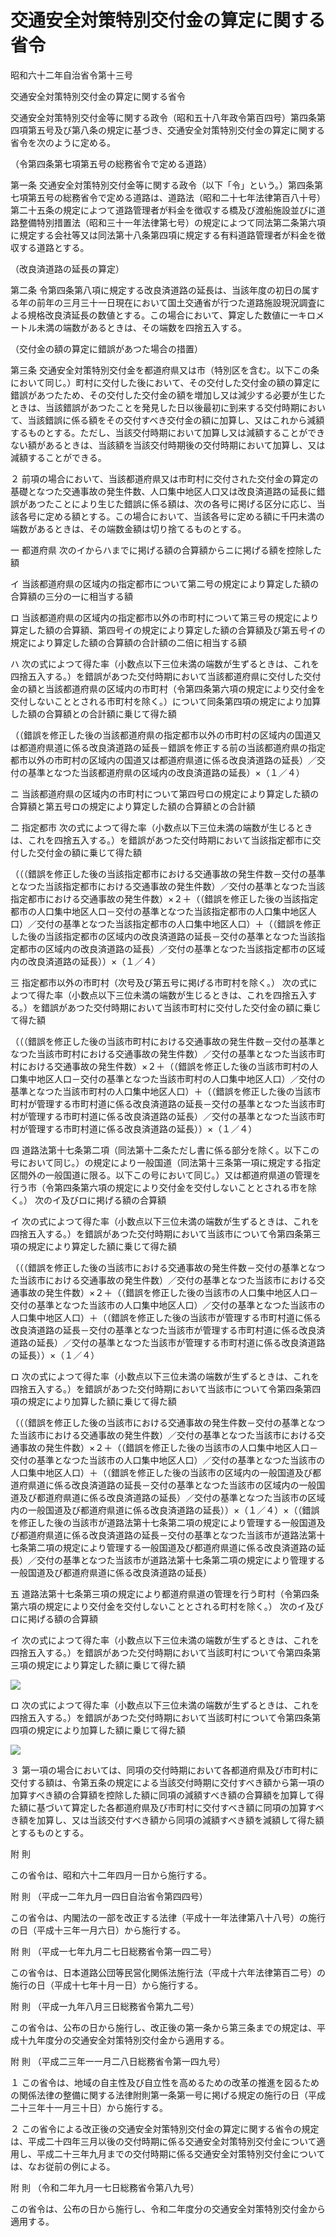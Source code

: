 # 交通安全対策特別交付金の算定に関する省令

昭和六十二年自治省令第十三号

交通安全対策特別交付金の算定に関する省令

交通安全対策特別交付金等に関する政令（昭和五十八年政令第百四号）第四条第四項第五号及び第八条の規定に基づき、交通安全対策特別交付金の算定に関する省令を次のように定める。

（令第四条第七項第五号の総務省令で定める道路）

第一条 交通安全対策特別交付金等に関する政令（以下「令」という。）第四条第七項第五号の総務省令で定める道路は、道路法（昭和二十七年法律第百八十号）第二十五条の規定によつて道路管理者が料金を徴収する橋及び渡船施設並びに道路整備特別措置法（昭和三十一年法律第七号）の規定によつて同法第二条第六項に規定する会社等又は同法第十八条第四項に規定する有料道路管理者が料金を徴収する道路とする。

（改良済道路の延長の算定）

第二条 令第四条第八項に規定する改良済道路の延長は、当該年度の初日の属する年の前年の三月三十一日現在において国土交通省が行つた道路施設現況調査による規格改良済延長の数値とする。この場合において、算定した数値に一キロメートル未満の端数があるときは、その端数を四捨五入する。

（交付金の額の算定に錯誤があつた場合の措置）

第三条 交通安全対策特別交付金を都道府県又は市（特別区を含む。以下この条において同じ。）町村に交付した後において、その交付した交付金の額の算定に錯誤があつたため、その交付した交付金の額を増加し又は減少する必要が生じたときは、当該錯誤があつたことを発見した日以後最初に到来する交付時期において、当該錯誤に係る額をその交付すべき交付金の額に加算し、又はこれから減額するものとする。ただし、当該交付時期において加算し又は減額することができない額があるときは、当該額を当該交付時期後の交付時期において加算し、又は減額することができる。

２ 前項の場合において、当該都道府県又は市町村に交付された交付金の算定の基礎となつた交通事故の発生件数、人口集中地区人口又は改良済道路の延長に錯誤があつたことにより生じた錯誤に係る額は、次の各号に掲げる区分に応じ、当該各号に定める額とする。この場合において、当該各号に定める額に千円未満の端数があるときは、その端数金額は切り捨てるものとする。

一 都道府県 次のイからハまでに掲げる額の合算額からニに掲げる額を控除した額

イ 当該都道府県の区域内の指定都市について第二号の規定により算定した額の合算額の三分の一に相当する額

ロ 当該都道府県の区域内の指定都市以外の市町村について第三号の規定により算定した額の合算額、第四号イの規定により算定した額の合算額及び第五号イの規定により算定した額の合算額の合計額の二倍に相当する額

ハ 次の式によつて得た率（小数点以下三位未満の端数が生ずるときは、これを四捨五入する。）を錯誤があつた交付時期において当該都道府県に交付した交付金の額と当該都道府県の区域内の市町村（令第四条第六項の規定により交付金を交付しないこととされる市町村を除く。）について同条第四項の規定により加算した額の合算額との合計額に乗じて得た額

（（錯誤を修正した後の当該都道府県の指定都市以外の市町村の区域内の国道又は都道府県道に係る改良済道路の延長－錯誤を修正する前の当該都道府県の指定都市以外の市町村の区域内の国道又は都道府県道に係る改良済道路の延長）／交付の基準となつた当該都道府県の区域内の改良済道路の延長）×（１／４）

ニ 当該都道府県の区域内の市町村について第四号ロの規定により算定した額の合算額と第五号ロの規定により算定した額の合算額との合計額

二 指定都市 次の式によつて得た率（小数点以下三位未満の端数が生じるときは、これを四捨五入する。）を錯誤があつた交付時期において当該指定都市に交付した交付金の額に乗じて得た額

（（（錯誤を修正した後の当該指定都市における交通事故の発生件数－交付の基準となつた当該指定都市における交通事故の発生件数）／交付の基準となつた当該指定都市における交通事故の発生件数）×２＋（（錯誤を修正した後の当該指定都市の人口集中地区人口－交付の基準となつた当該指定都市の人口集中地区人口）／交付の基準となつた当該指定都市の人口集中地区人口）＋（（錯誤を修正した後の当該指定都市の区域内の改良済道路の延長－交付の基準となつた当該指定都市の区域内の改良済道路の延長）／交付の基準となつた当該指定都市の区域内の改良済道路の延長））×（１／４）

三 指定都市以外の市町村（次号及び第五号に掲げる市町村を除く。） 次の式によつて得た率（小数点以下三位未満の端数が生じるときは、これを四捨五入する。）を錯誤があつた交付時期において当該市町村に交付した交付金の額に乗じて得た額

（（（錯誤を修正した後の当該市町村における交通事故の発生件数－交付の基準となつた当該市町村における交通事故の発生件数）／交付の基準となつた当該市町村における交通事故の発生件数）×２＋（（錯誤を修正した後の当該市町村の人口集中地区人口－交付の基準となつた当該市町村の人口集中地区人口）／交付の基準となつた当該市町村の人口集中地区人口）＋（（錯誤を修正した後の当該市町村が管理する市町村道に係る改良済道路の延長－交付の基準となつた当該市町村が管理する市町村道に係る改良済道路の延長）／交付の基準となつた当該市町村が管理する市町村道に係る改良済道路の延長））×（１／４）

四 道路法第十七条第二項（同法第十二条ただし書に係る部分を除く。以下この号において同じ。）の規定により一般国道（同法第十三条第一項に規定する指定区間外の一般国道に限る。以下この号において同じ。）又は都道府県道の管理を行う市（令第四条第六項の規定により交付金を交付しないこととされる市を除く。） 次のイ及びロに掲げる額の合算額

イ 次の式によつて得た率（小数点以下三位未満の端数が生ずるときは、これを四捨五入する。）を錯誤があつた交付時期において当該市について令第四条第三項の規定により算定した額に乗じて得た額

（（（錯誤を修正した後の当該市における交通事故の発生件数－交付の基準となつた当該市における交通事故の発生件数）／交付の基準となつた当該市における交通事故の発生件数）×２＋（（錯誤を修正した後の当該市の人口集中地区人口－交付の基準となつた当該市の人口集中地区人口）／交付の基準となつた当該市の人口集中地区人口）＋（（錯誤を修正した後の当該市が管理する市町村道に係る改良済道路の延長－交付の基準となつた当該市が管理する市町村道に係る改良済道路の延長）／交付の基準となつた当該市が管理する市町村道に係る改良済道路の延長））×（１／４）

ロ 次の式によつて得た率（小数点以下三位未満の端数が生ずるときは、これを四捨五入する。）を錯誤があつた交付時期において当該市について令第四条第四項の規定により加算した額に乗じて得た額

（（（錯誤を修正した後の当該市における交通事故の発生件数－交付の基準となつた当該市における交通事故の発生件数）／交付の基準となつた当該市における交通事故の発生件数）×２＋（（錯誤を修正した後の当該市の人口集中地区人口－交付の基準となつた当該市の人口集中地区人口）／交付の基準となつた当該市の人口集中地区人口）＋（（錯誤を修正した後の当該市の区域内の一般国道及び都道府県道に係る改良済道路の延長－交付の基準となつた当該市の区域内の一般国道及び都道府県道に係る改良済道路の延長）／交付の基準となつた当該市の区域内の一般国道及び都道府県道に係る改良済道路の延長））×（１／４）×（（錯誤を修正した後の当該市が道路法第十七条第二項の規定により管理する一般国道及び都道府県道に係る改良済道路の延長－交付の基準となつた当該市が道路法第十七条第二項の規定により管理する一般国道及び都道府県道に係る改良済道路の延長）／交付の基準となつた当該市が道路法第十七条第二項の規定により管理する一般国道及び都道府県道に係る改良済道路の延長）

五 道路法第十七条第三項の規定により都道府県道の管理を行う町村（令第四条第六項の規定により交付金を交付しないこととされる町村を除く。） 次のイ及びロに掲げる額の合算額

イ 次の式によつて得た率（小数点以下三位未満の端数が生ずるときは、これを四捨五入する。）を錯誤があつた交付時期において当該町村について令第四条第三項の規定により算定した額に乗じて得た額

![](/./pict/2JH00000000725.jpg)

ロ 次の式によつて得た率（小数点以下三位未満の端数が生ずるときは、これを四捨五入する。）を錯誤があつた交付時期において当該町村について令第四条第四項の規定により加算した額に乗じて得た額

![](/./pict/2JH00000000726.jpg)

３ 第一項の場合においては、同項の交付時期において各都道府県及び市町村に交付する額は、令第五条の規定による当該交付時期に交付すべき額から第一項の加算すべき額の合算額を控除した額に同項の減額すべき額の合算額を加算して得た額に基づいて算定した各都道府県及び市町村に交付すべき額に同項の加算すべき額を加算し、又は当該交付すべき額から同項の減額すべき額を減額して得た額とするものとする。

附 則

この省令は、昭和六十二年四月一日から施行する。

附 則 （平成一二年九月一四日自治省令第四四号）

この省令は、内閣法の一部を改正する法律（平成十一年法律第八十八号）の施行の日（平成十三年一月六日）から施行する。

附 則 （平成一七年九月二七日総務省令第一四二号）

この省令は、日本道路公団等民営化関係法施行法（平成十六年法律第百二号）の施行の日（平成十七年十月一日）から施行する。

附 則 （平成一九年八月三日総務省令第九二号）

この省令は、公布の日から施行し、改正後の第一条から第三条までの規定は、平成十九年度分の交通安全対策特別交付金から適用する。

附 則 （平成二三年一一月二八日総務省令第一四九号）

１ この省令は、地域の自主性及び自立性を高めるための改革の推進を図るための関係法律の整備に関する法律附則第一条第一号に掲げる規定の施行の日（平成二十三年十一月三十日）から施行する。

２ この省令による改正後の交通安全対策特別交付金の算定に関する省令の規定は、平成二十四年三月以後の交付時期に係る交通安全対策特別交付金について適用し、平成二十三年九月までの交付時期に係る交通安全対策特別交付金については、なお従前の例による。

附 則 （令和二年九月一七日総務省令第八九号）

この省令は、公布の日から施行し、令和二年度分の交通安全対策特別交付金から適用する。
